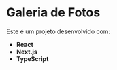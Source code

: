 
# Galeria de Fotos

Este é um projeto desenvolvido com:

- **React**
- **Next.js**
- **TypeScript**

   
 